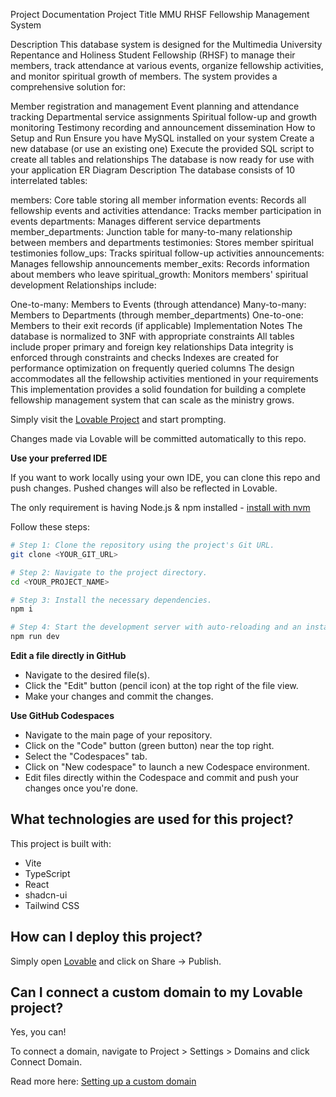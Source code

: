 Project Documentation
Project Title
MMU RHSF Fellowship Management System

Description
This database system is designed for the Multimedia University Repentance and Holiness Student Fellowship (RHSF) to manage their members, track attendance at various events, organize fellowship activities, and monitor spiritual growth of members. The system provides a comprehensive solution for:

Member registration and management
Event planning and attendance tracking
Departmental service assignments
Spiritual follow-up and growth monitoring
Testimony recording and announcement dissemination
How to Setup and Run
Ensure you have MySQL installed on your system
Create a new database (or use an existing one)
Execute the provided SQL script to create all tables and relationships
The database is now ready for use with your application
ER Diagram Description
The database consists of 10 interrelated tables:

members: Core table storing all member information
events: Records all fellowship events and activities
attendance: Tracks member participation in events
departments: Manages different service departments
member_departments: Junction table for many-to-many relationship between members and departments
testimonies: Stores member spiritual testimonies
follow_ups: Tracks spiritual follow-up activities
announcements: Manages fellowship announcements
member_exits: Records information about members who leave
spiritual_growth: Monitors members' spiritual development
Relationships include:

One-to-many: Members to Events (through attendance)
Many-to-many: Members to Departments (through member_departments)
One-to-one: Members to their exit records (if applicable)
Implementation Notes
The database is normalized to 3NF with appropriate constraints
All tables include proper primary and foreign key relationships
Data integrity is enforced through constraints and checks
Indexes are created for performance optimization on frequently queried columns
The design accommodates all the fellowship activities mentioned in your requirements
This implementation provides a solid foundation for building a complete fellowship management system that can scale as the ministry grows.

Simply visit the [Lovable Project](https://lovable.dev/projects/46bd5419-a497-44ad-af50-1da13c0445ea) and start prompting.

Changes made via Lovable will be committed automatically to this repo.

**Use your preferred IDE**

If you want to work locally using your own IDE, you can clone this repo and push changes. Pushed changes will also be reflected in Lovable.

The only requirement is having Node.js & npm installed - [install with nvm](https://github.com/nvm-sh/nvm#installing-and-updating)

Follow these steps:

```sh
# Step 1: Clone the repository using the project's Git URL.
git clone <YOUR_GIT_URL>

# Step 2: Navigate to the project directory.
cd <YOUR_PROJECT_NAME>

# Step 3: Install the necessary dependencies.
npm i

# Step 4: Start the development server with auto-reloading and an instant preview.
npm run dev
```

**Edit a file directly in GitHub**

- Navigate to the desired file(s).
- Click the "Edit" button (pencil icon) at the top right of the file view.
- Make your changes and commit the changes.

**Use GitHub Codespaces**

- Navigate to the main page of your repository.
- Click on the "Code" button (green button) near the top right.
- Select the "Codespaces" tab.
- Click on "New codespace" to launch a new Codespace environment.
- Edit files directly within the Codespace and commit and push your changes once you're done.

## What technologies are used for this project?

This project is built with:

- Vite
- TypeScript
- React
- shadcn-ui
- Tailwind CSS

## How can I deploy this project?

Simply open [Lovable](https://lovable.dev/projects/46bd5419-a497-44ad-af50-1da13c0445ea) and click on Share -> Publish.

## Can I connect a custom domain to my Lovable project?

Yes, you can!

To connect a domain, navigate to Project > Settings > Domains and click Connect Domain.

Read more here: [Setting up a custom domain](https://docs.lovable.dev/tips-tricks/custom-domain#step-by-step-guide)
